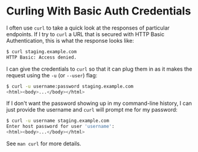 # Curling With Basic Auth Credentials

I often use `curl` to take a quick look at the responses of particular
endpoints. If I try to `curl` a URL that is secured with HTTP Basic
Authentication, this is what the response looks like:

```bash
$ curl staging.example.com
HTTP Basic: Access denied.
```

I can give the credentials to `curl` so that it can plug them in as it makes
the request using the `-u` (or `--user`) flag:

```bash
$ curl -u username:password staging.example.com
<html><body>...</body></html>
```

If I don't want the password showing up in my command-line history, I can
just provide the username and `curl` will prompt me for my password:

```bash
$ curl -u username staging.example.com
Enter host password for user 'username':
<html><body>...</body></html>
```

See `man curl` for more details.
